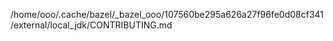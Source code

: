 /home/ooo/.cache/bazel/_bazel_ooo/107560be295a626a27f96fe0d08cf341/external/local_jdk/CONTRIBUTING.md